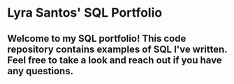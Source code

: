# Lyra Santos' SQL Portfolio

## Welcome to my SQL portfolio! This code repository contains examples of SQL I've written. Feel free to take a look and reach out if you have any questions.
